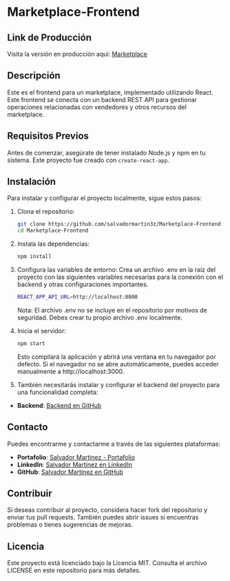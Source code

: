 # Marketplace-Frontend

## Link de Producción
Visita la versión en producción aquí: [Marketplace](https://marketplace-salvadormartinez.netlify.app/)

## Descripción
Este es el frontend para un marketplace, implementado utilizando React. Este frontend se conecta con un backend REST API para gestionar operaciones relacionadas con vendedores y otros recursos del marketplace.

## Requisitos Previos
Antes de comenzar, asegúrate de tener instalado Node.js y npm en tu sistema. Este proyecto fue creado con `create-react-app`.

## Instalación
Para instalar y configurar el proyecto localmente, sigue estos pasos:

1. Clona el repositorio:
   ```bash
   git clone https://github.com/salvadormartin3z/Marketplace-Frontend
   cd Marketplace-Frontend

2. Instala las dependencias:
    ```bash
    npm install
    ```

3. Configura las variables de entorno:
    Crea un archivo .env en la raíz del proyecto con las siguientes variables necesarias para la conexión con el backend y otras configuraciones importantes.

    ```bash
    REACT_APP_API_URL=http://localhost:8000
    ```

    Nota: El archivo .env no se incluye en el repositorio por motivos de seguridad. Debes crear tu propio archivo .env localmente.

4. Inicia el servidor:
    ```bash
    npm start
    ```

    Esto compilará la aplicación y abrirá una ventana en tu navegador por defecto. Si el navegador no se abre automáticamente, puedes acceder manualmente a http://localhost:3000.

5. También necesitarás instalar y configurar el backend del proyecto para una funcionalidad completa:
- **Backend**: [Backend en GitHub](https://github.com/salvadormartin3z/Marketplace-Backend)

## Contacto

Puedes encontrarme y contactarme a través de las siguientes plataformas:

- **Portafolio**: [Salvador Martínez - Portafolio](https://salvadormartin3z.netlify.app/)
- **LinkedIn**: [Salvador Martínez en LinkedIn](https://www.linkedin.com/in/salvadormtz/)
- **GitHub**: [Salvador Martínez en GitHub](https://github.com/salvadormartin3z)

## Contribuir
Si deseas contribuir al proyecto, considera hacer fork del repositorio y enviar tus pull requests. También puedes abrir issues si encuentras problemas o tienes sugerencias de mejoras.

## Licencia
Este proyecto está licenciado bajo la Licencia MIT. Consulta el archivo LICENSE en este repositorio para más detalles.